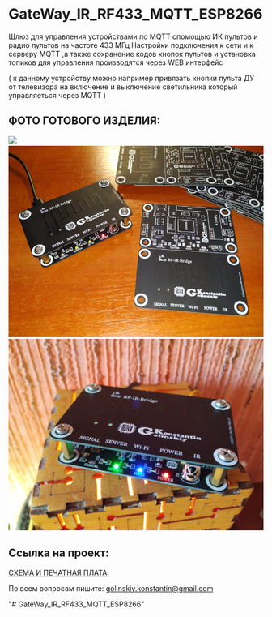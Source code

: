 # GateWay_IR_RF433_MQTT_ESP8266

Шлюз для управления устройствами по MQTT спомощью ИК пультов и радио пультов на частоте 433 МГц
Настройки подключения к сети и к серверу MQTT ,а также сохранение кодов кнопок пультов 
и установка топиков для управления производятся через WEB интерфейс

( к данному устройству можно например привязать кнопки 
пульта ДУ от телевизора на включение и выключение светильника который управляеться через MQTT )

## ФОТО ГОТОВОГО ИЗДЕЛИЯ:
![](https://github.com/GolinskiyKonstantin/GateWay_IR_RF433_MQTT_ESP8266/blob/master/image/001.jpg)
![](https://github.com/GolinskiyKonstantin/GateWay_IR_RF433_MQTT_ESP8266/blob/master/image/003.jpg)
![](https://github.com/GolinskiyKonstantin/GateWay_IR_RF433_MQTT_ESP8266/blob/master/image/002.jpg)

## Ссылка на проект:
[СХЕМА И ПЕЧАТНАЯ ПЛАТА:](https://easyeda.com/golinskiy.konstantin/esp-8266_gateway_ir_rf433/)

По всем вопросам пишите: golinskiy.konstantin@gmail.com


"# GateWay_IR_RF433_MQTT_ESP8266" 
